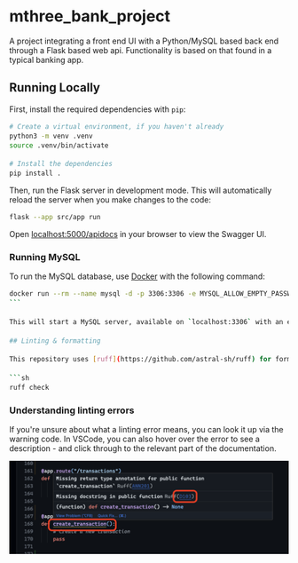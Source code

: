 # mthree_bank_project

A project integrating a front end UI with a Python/MySQL based back end through a Flask based web api. Functionality is based on that found in a typical banking app.

## Running Locally

First, install the required dependencies with `pip`:

```sh
# Create a virtual environment, if you haven't already
python3 -m venv .venv
source .venv/bin/activate

# Install the dependencies
pip install .
```

Then, run the Flask server in development mode. This will automatically reload the server when you make changes to the code:

```sh
flask --app src/app run
```

Open [localhost:5000/apidocs](http://localhost:5000/apidocs/) in your browser to view the Swagger UI.

### Running MySQL

To run the MySQL database, use [Docker](https://www.docker.com) with the following command:

````sh
docker run --rm --name mysql -d -p 3306:3306 -e MYSQL_ALLOW_EMPTY_PASSWORD=true -v $(pwd)/seeds:/docker-entrypoint-initdb.d mysql:8
```

This will start a MySQL server, available on `localhost:3306` with an empty password. It will run in the background, until you stop it with `docker stop mysql`.

## Linting & formatting

This repository uses [ruff](https://github.com/astral-sh/ruff) for formatting and linting. To run the checks, use the following commands:

```sh
ruff check
````

### Understanding linting errors

If you're unsure about what a linting error means, you can look it up via the warning code. In VSCode, you can also hover over the error to see a description - and click through to the relevant part of the documentation.

![Click through an error in VSCode](docs/vscode-click-through.png)
